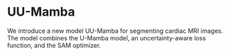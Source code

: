 # UU-Mamba
We introduce a new model UU-Mamba for segmenting cardiac MRI images. The model combines the U-Mamba model, an uncertainty-aware loss function, and the SAM optimizer.
